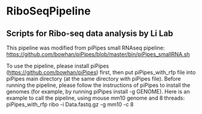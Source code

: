 # RiboSeqPipeline
## Scripts for Ribo-seq data analysis by Li Lab
This pipeline was modified from piPipes small RNAseq pipeline: https://github.com/bowhan/piPipes/blob/master/bin/piPipes_smallRNA.sh

To use the pipeline, please install piPipes (https://github.com/bowhan/piPipes) first, then put piPipes_with_rfp file into piPipes main directory (at the same directory with piPipes file).
Before running the pipeline, please follow the instructions of piPipes to install the genomes (for example, by running piPipes install -g GENOME).
Here is an example to call the pipeline, using mouse mm10 genome and 8 threads:
piPipes_with_rfp ribo -i Data.fastq.gz -g mm10 -c 8
